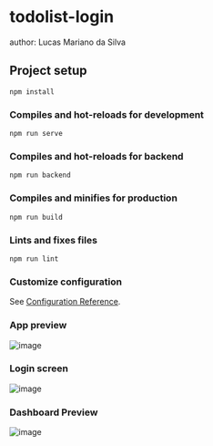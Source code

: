 # todolist-login
author: Lucas Mariano da Silva

## Project setup

```
npm install
```

### Compiles and hot-reloads for development

```
npm run serve
```

### Compiles and hot-reloads for backend
```
npm run backend
```

### Compiles and minifies for production

```
npm run build
```

### Lints and fixes files

```
npm run lint
```

### Customize configuration

See [Configuration Reference](https://cli.vuejs.org/config/).

### App preview
![image](https://user-images.githubusercontent.com/104439152/190504778-b19f5555-8dac-4efa-a091-e3d0510c64f9.png)

### Login screen
![image](https://user-images.githubusercontent.com/104439152/190237941-762fafd1-e4d0-4e7b-90a9-44168ec88065.png)

### Dashboard Preview
![image](https://user-images.githubusercontent.com/104439152/190504677-44aa785b-6b99-4faa-9dd7-2369b2c41b99.png)



